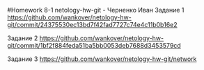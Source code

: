 #Homework 8-1 netology-hw-git - Черненко Иван
Задание 1
https://github.com/wankover/netology-hw-git/commit/24375530ec13bd7f42fad7727c74e4c11b0b16e2

Задание 2
https://github.com/wankover/netology-hw-git/commit/1bf2f884feda51ba5bb0053deb7688d3453579cd

Задание 3
https://github.com/wankover/netology-hw-git/network